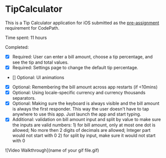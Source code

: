 # TipCalculator

This is a Tip Calculator application for iOS submitted as the [pre-assignment](https://gist.github.com/timothy1ee/7747214) requirement for CodePath.

Time spent: 11 hours

Completed:

* [x] Required: User can enter a bill amount, choose a tip percentage, and see the tip and total values.
* [x] Required: Settings page to change the default tip percentage.
* [] Optional: UI animations
* [x] Optional: Remembering the bill amount across app restarts (if <10mins)
* [x] Optional: Using locale-specific currency and currency thousands separators.
* [x] Optional: Making sure the keyboard is always visible and the bill amount is always the first responder. This way the user doesn't have to tap anywhere to use this app. Just launch the app and start typing.
* [x] Additional: validation on bill amount input and split by value to make sure the inputs are valid numbers: 1) for bill amount, only at most one dot is allowed; No more then 2 digits of decimals are allowed; Integer part would not start with 0 2) for split by input, make sure it would not start with 0

![Video Walkthrough](name of your gif file.gif)
